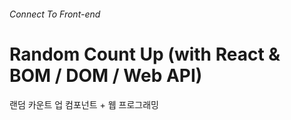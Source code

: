 ###### Connect To Front-end

# Random Count Up (with React & BOM / DOM / Web API)

랜덤 카운트 업 컴포넌트 + 웹 프로그래밍